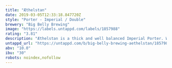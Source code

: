 ```yaml
---
title: "Æthelstan"
date: 2019-03-05T12:33:18.847720Z
style: "Porter - Imperial / Double"
brewery: "Big Belly Brewing"
image: "https://labels.untappd.com/labels/1857988"
rating: "3.81"
description: "Æthelstan is a thick and well balanced Imperial Porter. We used peated whisky malts to give a little touch of whisky flavor. Togheter with the very extensive malt bill, Æthelstan has a complex flavor not a lot of other beers offer. Don't drink it too cold and enjoy is slowly. Cheers! "
untappd_url: "https://untappd.com/b/big-belly-brewing-aethelstan/1857988"
abv: "10.0"
ibu: "30"
robots: noindex,nofollow
---
```

